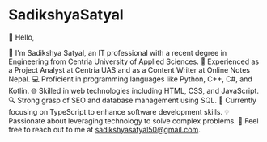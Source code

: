 # SadikshyaSatyal
👋 Hello,

💼 I'm Sadikshya Satyal, an IT professional with a recent degree in Engineering from Centria University of Applied Sciences.
🚀 Experienced as a Project Analyst at Centria UAS and as a Content Writer at Online Notes Nepal.
💻 Proficient in programming languages like Python, C++, C#, and Kotlin.
🌐 Skilled in web technologies including HTML, CSS, and JavaScript.
🔍 Strong grasp of SEO and database management using SQL.
🎯 Currently focusing on TypeScript to enhance software development skills.
💡 Passionate about leveraging technology to solve complex problems.
📧 Feel free to reach out to me at sadikshyasatyal50@gmail.com.
